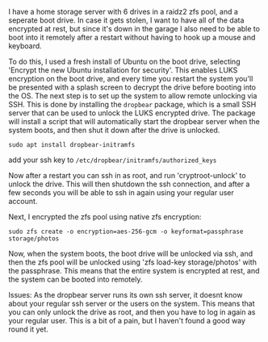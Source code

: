 I have a home storage server with 6 drives in a raidz2 zfs pool, and a seperate boot drive. In case it gets stolen, I want to have all of the data encrypted at rest, but since it's down in the garage I also need to be able to boot into it remotely after a restart without having to hook up a mouse and keyboard.

To do this, I used a fresh install of Ubuntu on the boot drive, selecting 'Encrypt the new Ubuntu installation for security'. This enables LUKS encryption on the boot drive, and every time you restart the system you'll be presented with a splash screen to decrypt the drive before booting into the OS.
The next step is to set up the system to allow remote unlocking via SSH. This is done by installing the `dropbear` package, which is a small SSH server that can be used to unlock the LUKS encrypted drive. The package will install a script that will automatically start the dropbear server when the system boots, and then shut it down after the drive is unlocked.

`sudo apt install dropbear-initramfs`

add your ssh key to `/etc/dropbear/initramfs/authorized_keys`

Now after a restart you can ssh in as root, and run 'cryptroot-unlock' to unlock the drive. This will then shutdown the ssh connection, and after a few seconds you will be able to ssh in again using your regular user account.

Next, I encrypted the zfs pool using native zfs encryption:

`sudo zfs create -o encryption=aes-256-gcm -o keyformat=passphrase storage/photos`

Now, when the system boots, the boot drive will be unlocked via ssh, and then the zfs pool will be unlocked using 'zfs load-key storage/photos' with the passphrase. This means that the entire system is encrypted at rest, and the system can be booted into remotely.


Issues:
As the dropbear server runs its own ssh server, it doesnt know about your regular ssh server or the users on the system. This means that you can only unlock the drive as root, and then you have to log in again as your regular user. This is a bit of a pain, but I haven't found a good way round it yet.


